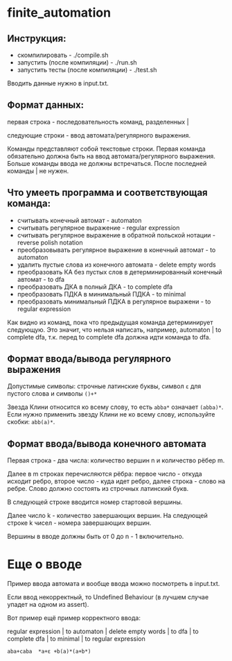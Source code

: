 # finite_automation

## Инструкция: 
- скомпилировать - ./compile.sh
- запустить (после компиляции) - ./run.sh
- запустить тесты (после компиляции) - ./test.sh

Вводить данные нужно в input.txt.

## Формат данных:
первая строка - последовательность команд, разделенных |

следующие строки - ввод автомата/регулярного выражения.

Команды представляют собой текстовые строки. 
Первая команда обязательно должна быть на ввод автомата/регулярного выражения.
Больше команды ввода не должны встречаться.
После последней команды | не нужен.

## Что умееть программа и соответствующая команда:
- считывать конечный автомат - automaton
- считывать регулярное выражение - regular expression
- считывать регулярное выражение в обратной польской нотации - reverse polish notation
- преобразовывать регулярное выражение в конечный автомат - to automaton
- удалить пустые слова из конечного автомата - delete empty words
- преобразовать КА без пустых слов в детерминированный конечный автомат - to dfa
- преобразовать ДКА в полный ДКА - to complete dfa
- преобразовать ПДКА в минимальный ПДКА - to minimal
- преобразовать минимальный ПДКА в регулярное выражени - to regular expression

Как видно из команд, пока что предыдущая команда детерминирует следующую. 
Это значит, что нельзя написать, например, automaton | to complete dfa, т.к. перед to complete dfa должна идти команда to dfa.

## Формат ввода/вывода регулярного выражения
Допустимые символы: строчные латинские буквы, символ `ε` для пустого слова и символы `()+*`

Звезда Клини относится ко всему слову, то есть `abba*` означает `(abba)*`. 
Если нужно применить звезду Клини не ко всему слову, используйте скобки: `abb(a)*`.

## Формат ввода/вывода конечного автомата
Первая строка - два числа: количество вершин n и количество рёбер m.

Далее в m строках перечисляются рёбра: первое число - откуда исходит ребро, второе число - куда идет ребро, далее строка - слово на ребре.
Слово должно состоять из строчных латинский букв.

В следующей строке вводится номер стартовой вершины.

Далее число k - количество завершающих вершин. На следующей строке k чисел - номера завершающих вершин.

Вершины в вводе должны быть от 0 до n - 1 включительно.

# Еще о вводе

Пример ввода автомата и вообще ввода можно посмотреть в input.txt.

Если ввод некорректный, то Undefined Behaviour (в лучшем случае упадет на одном из assert).

Вот пример ещё пример корректного ввода:

regular expression | to automaton | delete empty words | to dfa | to complete dfa | to minimal | to regular expression

`aba+caba  *a+ε +b(a)*(a+b*)` 
